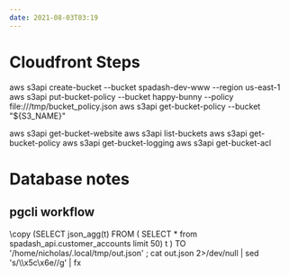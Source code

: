 ```yaml
---
date: 2021-08-03T03:19
---
```


# Cloudfront Steps
aws s3api create-bucket --bucket spadash-dev-www --region us-east-1
aws s3api put-bucket-policy --bucket happy-bunny --policy file:///tmp/bucket_policy.json
aws s3api get-bucket-policy --bucket "${S3_NAME}"

aws s3api get-bucket-website
aws s3api list-buckets
aws s3api get-bucket-policy
aws s3api get-bucket-logging
aws s3api get-bucket-acl


# Database notes



## pgcli workflow

\copy (SELECT json_agg(t) FROM ( SELECT \* from spadash_api.customer_accounts
limit 50) t ) TO '/home/nicholas/.local/tmp/out.json' ; cat out.json 2>/dev/null
| sed 's/\\\x5c\x6e//g' | fx
